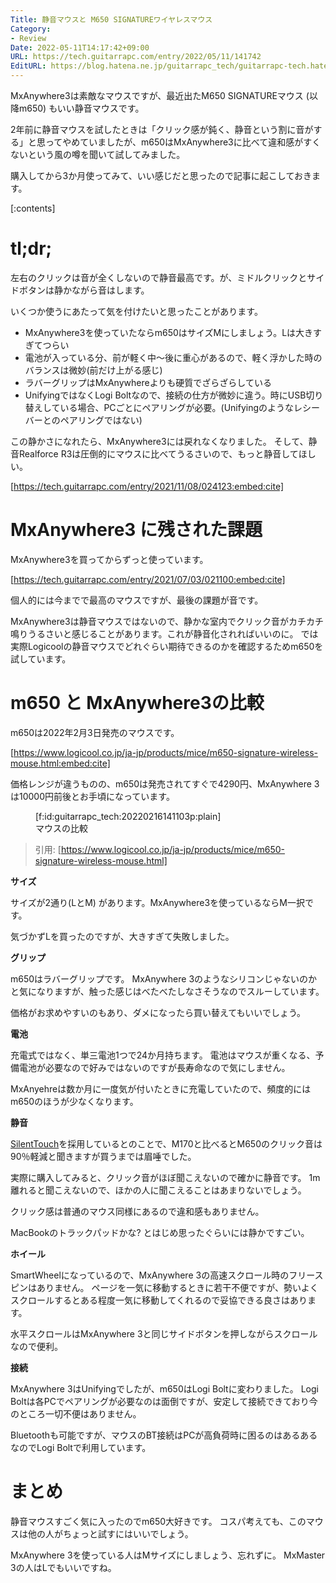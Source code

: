 ```yaml
---
Title: 静音マウスと M650 SIGNATUREワイヤレスマウス
Category:
- Review
Date: 2022-05-11T14:17:42+09:00
URL: https://tech.guitarrapc.com/entry/2022/05/11/141742
EditURL: https://blog.hatena.ne.jp/guitarrapc_tech/guitarrapc-tech.hatenablog.com/atom/entry/13574176438064027192
---
```


MxAnywhere3は素敵なマウスですが、最近出たM650 SIGNATUREマウス (以降m650) もいい静音マウスです。

2年前に静音マウスを試したときは「クリック感が鈍く、静音という割に音がする」と思ってやめていましたが、m650はMxAnywhere3に比べて違和感がすくないという風の噂を聞いて試してみました。

購入してから3か月使ってみて、いい感じだと思ったので記事に起こしておきます。

[:contents]

# tl;dr;

左右のクリックは音が全くしないので静音最高です。が、ミドルクリックとサイドボタンは静かながら音はします。

いくつか使うにあたって気を付けたいと思ったことがあります。

* MxAnywhere3を使っていたならm650はサイズMにしましょう。Lは大きすぎてつらい
* 電池が入っている分、前が軽く中～後に重心があるので、軽く浮かした時のバランスは微妙(前だけ上がる感じ)
* ラバーグリップはMxAnywhereよりも硬質でざらざらしている
* UnifyingではなくLogi Boltなので、接続の仕方が微妙に違う。時にUSB切り替えしている場合、PCごとにペアリングが必要。(Unifyingのようなレシーバーとのペアリングではない)

この静かさになれたら、MxAnywhere3には戻れなくなりました。
そして、静音Realforce R3は圧倒的にマウスに比べてうるさいので、もっと静音してほしい。

[https://tech.guitarrapc.com/entry/2021/11/08/024123:embed:cite]


# MxAnywhere3 に残された課題

MxAnywhere3を買ってからずっと使っています。

[https://tech.guitarrapc.com/entry/2021/07/03/021100:embed:cite]

個人的には今までで最高のマウスですが、最後の課題が音です。

MxAnywhere3は静音マウスではないので、静かな室内でクリック音がカチカチ鳴りうるさいと感じることがあります。これが静音化されればいいのに。
では実際Logicoolの静音マウスでどれぐらい期待できるのかを確認するためm650を試しています。

# m650 と MxAnywhere3の比較

m650は2022年2月3日発売のマウスです。

[https://www.logicool.co.jp/ja-jp/products/mice/m650-signature-wireless-mouse.html:embed:cite]

価格レンジが違うものの、m650は発売されてすぐで4290円、MxAnywhere 3は10000円前後とお手頃になっています。

<figure class="figure-image figure-image-fotolife" title="マウスの比較">[f:id:guitarrapc_tech:20220216141103p:plain]<figcaption>マウスの比較</figcaption></figure>

> 引用: [https://www.logicool.co.jp/ja-jp/products/mice/m650-signature-wireless-mouse.html]

**サイズ**

サイズが2通り(LとM) があります。MxAnywhere3を使っているならM一択です。

気づかずLを買ったのですが、大きすぎて失敗しました。

**グリップ**

m650はラバーグリップです。
MxAnywhere 3のようなシリコンじゃないのかと気になりますが、触った感じはべたべたしなさそうなのでスルーしています。

価格がお求めやすいのもあり、ダメになったら買い替えてもいいでしょう。

**電池**

充電式ではなく、単三電池1つで24か月持ちます。
電池はマウスが重くなる、予備電池が必要なので好みではないのですが長寿命なので気にしません。

MxAnyehreは数か月に一度気が付いたときに充電していたので、頻度的にはm650のほうが少なくなります。

**静音**

[SilentTouch](https://www.logicool.co.jp/content/dam/logitech/ja/products/combos/mk295-keyboard-mouse-combo/pdf/pattaya-white-paper-edit-20200903.pdf)を採用しているとのことで、M170と比べるとM650のクリック音は90％軽減と聞きますが買うまでは眉唾でした。

実際に購入してみると、クリック音がほぼ聞こえないので確かに静音です。
1m離れると聞こえないので、ほかの人に聞こえることはあまりないでしょう。

クリック感は普通のマウス同様にあるので違和感もありません。

MacBookのトラックパッドかな? とはじめ思ったぐらいには静かですごい。

**ホイール**

SmartWheelになっているので、MxAnywhere 3の高速スクロール時のフリースピンはありません。
ページを一気に移動するときに若干不便ですが、勢いよくスクロールするとある程度一気に移動してくれるので妥協できる良さはあります。

水平スクロールはMxAnywhere 3と同じサイドボタンを押しながらスクロールなので便利。

**接続**

MxAnywhere 3はUnifyingでしたが、m650はLogi Boltに変わりました。
Logi Boltは各PCでペアリングが必要なのは面倒ですが、安定して接続できており今のところ一切不便はありません。

Bluetoothも可能ですが、マウスのBT接続はPCが高負荷時に困るのはあるあるなのでLogi Boltで利用しています。

# まとめ

静音マウスすごく気に入ったのでm650大好きです。
コスパ考えても、このマウスは他の人がちょっと試すにはいいでしょう。

MxAnywhere 3を使っている人はMサイズにしましょう、忘れずに。
MxMaster 3の人はLでもいいですね。
